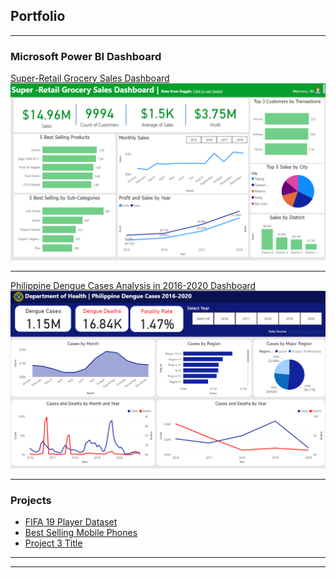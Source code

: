 ## Portfolio

---

### Microsoft Power BI Dashboard

[Super-Retail Grocery Sales Dashboard ](/sample_page)
<img src="images/retail-dashboard.png?raw=true"/>

---

[Philippine Dengue Cases Analysis in 2016-2020 Dashboard](/pdf/sample_presentation.pdf)
<img src="images/Dengue Cases vs Deaths Analysis.png?raw=true"/>

---

### Projects
- [FIFA 19 Player Dataset](https://github.com/jericdata-analyst/My-Notebook/blob/main/fifa-19-eda.ipynb)
- [Best Selling Mobile Phones](https://github.com/jericdata-analyst/My-Notebook/blob/main/best-selling-mobile-phones-eda.ipynb)
- [Project 3 Title](http://example.com/)

---




---
<!-- <p style="font-size:11px">Page template forked from <a href="https://github.com/evanca/quick-portfolio">evanca</a></p> -->
<!-- Remove above link if you don't want to attibute -->
